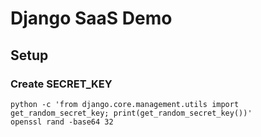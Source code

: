 # Django SaaS Demo

## Setup

### Create SECRET_KEY
```
python -c 'from django.core.management.utils import get_random_secret_key; print(get_random_secret_key())'
openssl rand -base64 32
```